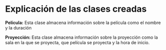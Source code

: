 # Explicación de las clases creadas

**Película:** Esta clase almacena información sobre la película como el nombre y la duración

**Proyección:** Esta clase almacena información sobre la proyección como la sala en la que se proyecta, que película se proyecta y la hora de inicio.
